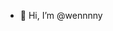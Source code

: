 - 👋 Hi, I’m @wennnny


<!---
wennnny/wennnny is a ✨ special ✨ repository because its `README.md` (this file) appears on your GitHub profile.
You can click the Preview link to take a look at your changes.
--->
